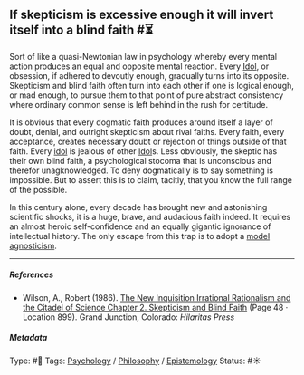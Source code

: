 ## If skepticism is excessive enough it will invert itself into a blind faith  #⏳

Sort of like a quasi-Newtonian law in psychology whereby every mental action produces an equal and opposite mental reaction. Every [Idol](Idol.md), or obsession, if adhered to devoutly enough, gradually turns into its opposite. Skepticism and blind faith often turn into each other if one is logical enough, or mad enough, to pursue them to that point of pure abstract consistency where ordinary common sense is left behind in the rush for certitude. 

It is obvious that every dogmatic faith produces around itself a layer of doubt, denial, and outright skepticism about rival faiths. Every faith, every acceptance, creates necessary doubt or rejection of things outside of that faith. Every [idol](Idol.md) is jealous of other [Idol](Idol.md)s. Less obviously, the skeptic has their own blind faith, a psychological stocoma that is unconscious and therefor unagknowledged. To deny dogmatically is to say something is impossible. But to assert this is to claim, tacitly, that you know the full range of the possible. 

In this century alone, every decade has brought new and astonishing scientific shocks, it is a huge, brave, and audacious faith indeed. It requires an almost heroic self-confidence and an equally gigantic ignorance of intellectual history. The only escape from this trap is to adopt a [model agnosticism](Model%20Agnosticism.md). 

---

##### References

* Wilson, A., Robert (1986). [The New Inquisition Irrational Rationalism and the Citadel of Science Chapter 2. Skepticism and Blind Faith](The%20New%20Inquisition%20Irrational%20Rationalism%20and%20the%20Citadel%20of%20Science%20Chapter%202.%20Skepticism%20and%20Blind%20Faith.md) (Page 48 · Location 899). Grand Junction, Colorado: *Hilaritas Press*

##### Metadata

Type: #🔴 
Tags: [Psychology](Psychology.md) / [Philosophy](Philosophy.md) / [Epistemology](Epistemology.md)
Status: #☀️ 
